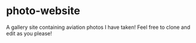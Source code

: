 # photo-website
 
A gallery site containing aviation photos I have taken! Feel free to clone and edit as you please!